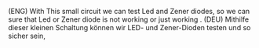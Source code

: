 


(ENG)  With This small circuit we can test Led and Zener diodes, so we can sure that Led or Zener diode is not working or just working .
(DEU)  Mithilfe dieser kleinen Schaltung können wir LED- und Zener-Dioden testen und so sicher sein, 








